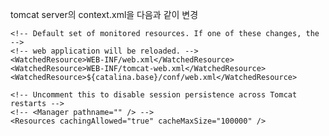 tomcat server의 context.xml을 다음과 같이 변경

<?xml version="1.0" encoding="UTF-8"?>
<!-- Licensed to the Apache Software Foundation (ASF) under one or more contributor 
	license agreements. See the NOTICE file distributed with this work for additional 
	information regarding copyright ownership. The ASF licenses this file to 
	You under the Apache License, Version 2.0 (the "License"); you may not use 
	this file except in compliance with the License. You may obtain a copy of 
	the License at http://www.apache.org/licenses/LICENSE-2.0 Unless required 
	by applicable law or agreed to in writing, software distributed under the 
	License is distributed on an "AS IS" BASIS, WITHOUT WARRANTIES OR CONDITIONS 
	OF ANY KIND, either express or implied. See the License for the specific 
	language governing permissions and limitations under the License. --><!-- The contents of this file will be loaded for each web application -->
<Context allowCasualMultipartParsing="true" path="/">

	<!-- Default set of monitored resources. If one of these changes, the -->
	<!-- web application will be reloaded. -->
	<WatchedResource>WEB-INF/web.xml</WatchedResource>
	<WatchedResource>WEB-INF/tomcat-web.xml</WatchedResource>
	<WatchedResource>${catalina.base}/conf/web.xml</WatchedResource>

	<!-- Uncomment this to disable session persistence across Tomcat restarts -->
	<!-- <Manager pathname="" /> -->
	<Resources cachingAllowed="true" cacheMaxSize="100000" />
</Context>
